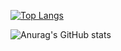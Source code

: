 

<!--
**JeongHwa518/JeongHwa518** is a ✨ _special_ ✨ repository because its `README.md` (this file) appears on your GitHub profile.

Here are some ideas to get you started:

- 🔭 I’m currently working on ...
- 🌱 I’m currently learning ...
- 👯 I’m looking to collaborate on ...
- 🤔 I’m looking for help with ...
- 💬 Ask me about ...
- 📫 How to reach me: ...
- 😄 Pronouns: ...
- ⚡ Fun fact: ...
-->

[![Top Langs](https://github-readme-stats.vercel.app/api/top-langs/?username=JeongHwa518)](https://github.com/anuraghazra/github-readme-stats)

![Anurag's GitHub stats](https://github-readme-stats.vercel.app/api?username=JeongHwa518&show_icons=true&theme=buefy)
